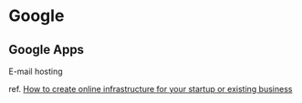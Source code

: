 # Google

## Google Apps
E-mail hosting

ref. [How to create online infrastructure for your startup or existing business](http://blog.advertan.com/2013/02/google-app-engine-how-to-create-online-infrastructure-for-startup.html)
